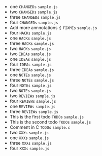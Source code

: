 -  one `CHANGEDs` `sample.js`
-  two `CHANGEDs` `sample.js`
-  three `CHANGEDs` `sample.js`
-  four `CHANGEDs` `sample.js`
-  Add more annnotations :) `FIXMEs` `sample.js`
-  four `HACKs` `sample.js`
-  one `HACKs` `sample.js`
-  three `HACKs` `sample.js`
-  two `HACKs` `sample.js`
-  two `IDEAs` `sample.js`
-  one `IDEAs` `sample.js`
-  four `IDEAs` `sample.js`
-  three `IDEAs` `sample.js`
-  one `NOTEs` `sample.js`
-  three `NOTEs` `sample.js`
-  four `NOTEs` `sample.js`
-  two `NOTEs` `sample.js`
-  two `REVIEWs` `sample.js`
-  four `REVIEWs` `sample.js`
-  one `REVIEWs` `sample.js`
-  three `REVIEWs` `sample.js`
-  This is the first todo `TODOs` `sample.js`
-  This is the second todo `TODOs` `sample.js`
-  Comment in C `TODOs` `sample.c`
-  two `XXXs` `sample.js`
-  one `XXXs` `sample.js`
-  three `XXXs` `sample.js`
-  four `XXXs` `sample.js`
